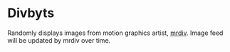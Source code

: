 # Divbyts

Randomly displays images from motion graphics artist, [mrdiv](https://cargocollective.com/matthewdivito). Image feed will be updated by mrdiv over time.
